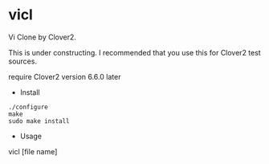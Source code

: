 # vicl

Vi Clone by Clover2.

This is under constructing. I recommended that you use this for Clover2 test sources.

require Clover2 version 6.6.0 later

* Install

```
./configure
make 
sudo make install
```

* Usage 

vicl [file name]
